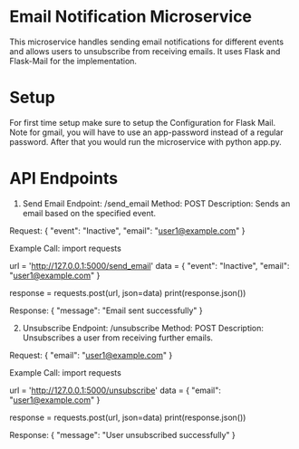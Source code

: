 # Email Notification Microservice
This microservice handles sending email notifications for different events and allows users to unsubscribe from receiving emails. It uses Flask and Flask-Mail for the implementation.

# Setup
For first time setup make sure to setup the Configuration for Flask Mail. Note for gmail, you will have to use an app-password instead of a regular password. After that you would run the microservice with python app.py.

# API Endpoints
1. Send Email
Endpoint: /send_email
Method: POST
Description: Sends an email based on the specified event.

Request:
{
    "event": "Inactive",
    "email": "user1@example.com"
}

Example Call:
import requests

url = 'http://127.0.0.1:5000/send_email'
data = {
    "event": "Inactive",
    "email": "user1@example.com"
}

response = requests.post(url, json=data)
print(response.json())

Response:
{
    "message": "Email sent successfully"
}

2. Unsubscribe
Endpoint: /unsubscribe
Method: POST
Description: Unsubscribes a user from receiving further emails.

Request:
{
    "email": "user1@example.com"
}

Example Call:
import requests

url = 'http://127.0.0.1:5000/unsubscribe'
data = {
    "email": "user1@example.com"
}

response = requests.post(url, json=data)
print(response.json())

Response:
{
    "message": "User unsubscribed successfully"
}

